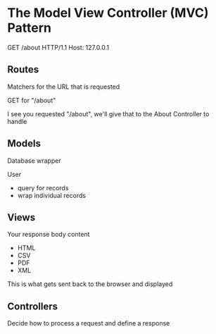 # The Model View Controller (MVC) Pattern 

GET /about HTTP/1.1
Host: 127.0.0.1

## Routes

Matchers for the URL that is requested

GET for "/about"

I see you requested "/about", we'll give that to the About Controller to handle

## Models

Database wrapper

User
* query for records
* wrap individual records

## Views
Your response body content
* HTML
* CSV
* PDF
* XML

This is what gets sent back to the browser and displayed

## Controllers
Decide how to process a request and define a response